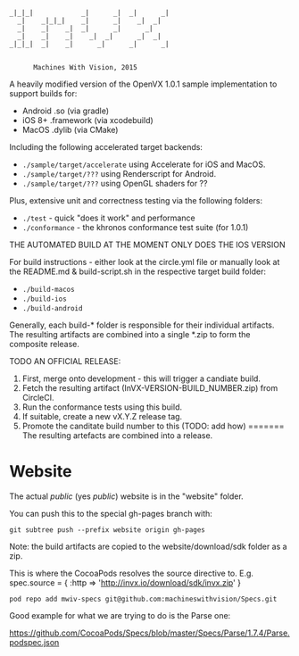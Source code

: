 
                                          
    _|_|_|            _|      _|  _|      _|  
      _|    _|_|_|    _|      _|    _|  _|    
      _|    _|    _|  _|      _|      _|      	
      _|    _|    _|    _|  _|      _|  _|    
    _|_|_|  _|    _|      _|      _|      _|  


          Machines With Vision, 2015

A heavily modified version of the OpenVX 1.0.1 sample implementation to support builds for:
	
* Android .so (via gradle)
* iOS 8+ .framework (via xcodebuild) 
* MacOS .dylib (via CMake)

Including the following accelerated target backends:

* `./sample/target/accelerate` using Accelerate for iOS and MacOS.
* `./sample/target/???` using Renderscript for Android.
* `./sample/target/???` using OpenGL shaders for ??

Plus, extensive unit and correctness testing via the following folders:

* `./test` - quick "does it work" and performance
* `./conformance` - the khronos conformance test suite (for 1.0.1)

THE AUTOMATED BUILD AT THE MOMENT ONLY DOES THE IOS VERSION

For build instructions - either look at the circle.yml file or manually look at the README.md & build-script.sh in the respective target build folder:

* `./build-macos`
* `./build-ios`
* `./build-android`

Generally, each build-* folder is responsible for their individual artifacts.  The resulting artifacts are combined into a single *.zip to form the composite release.

TODO AN OFFICIAL RELEASE:

1) First, merge onto development - this will trigger a candiate build.
2) Fetch the resulting artifact (InVX-VERSION-BUILD_NUMBER.zip) from CircleCI.
3) Run the conformance tests using this build.
4) If suitable, create a new vX.Y.Z release tag.
5) Promote the canditate build number to this (TODO: add how) 
=======
The resulting artefacts are combined into a release.

Website
=======

The actual *public* (yes _public_) website is in the "website" folder.

You can push this to the special gh-pages branch with:

	git subtree push --prefix website origin gh-pages

Note: the build artifacts are copied to the website/download/sdk folder as a zip.

This is where the CocoaPods resolves the source directive to. E.g. spec.source = { :http => 'http://invx.io/download/sdk/invx.zip' }

	pod repo add mwiv-specs git@github.com:machineswithvision/Specs.git

Good example for what we are trying to do is the Parse one:

https://github.com/CocoaPods/Specs/blob/master/Specs/Parse/1.7.4/Parse.podspec.json
